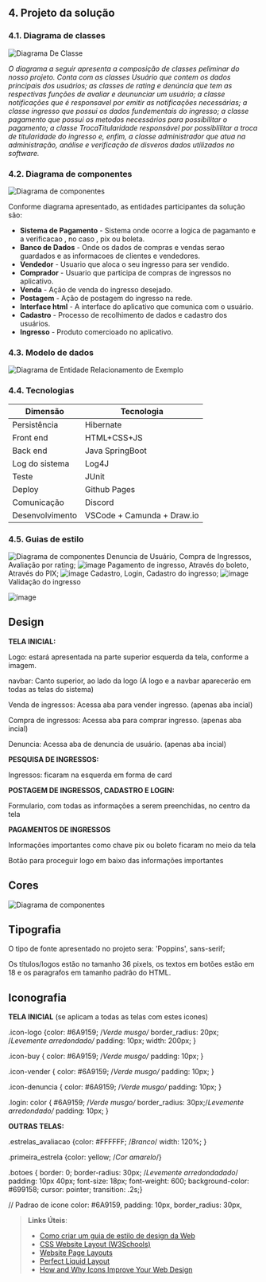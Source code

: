## 4. Projeto da solução

### 4.1. Diagrama de classes

![Diagrama De Classe](images/diagramaDeClasses.png)


_O diagrama a seguir apresenta a composição de classes peliminar do nosso projeto. Conta com as classes Usuário que contem os dados principais dos usuários; as classes de rating e denúncia que tem as respectivas funções de avaliar e deununciar um usuário; a classe notificações que é responsavel por emitir as notificações necessárias; a classe ingresso que possui os dados fundementais do ingresso; a classe pagamento que possui os metodos necessários para possibilitar o pagamento; a classe TrocaTitularidade responsável por possiblilitar a troca de titularidade do ingresso e, enfim, a classe administrador que atua na administração, análise e verificação de disveros dados utilizados no software._

### 4.2. Diagrama de componentes

![Diagrama de componentes](images/DiagramaComponentes.png)


Conforme diagrama apresentado, as entidades participantes da solução são:

- **Sistema de Pagamento** - Sistema onde ocorre a logica de pagamanto e a verificacao , no caso , pix ou boleta.
- **Banco de Dados** - Onde os dados de compras e vendas serao guardados e as informacoes de clientes e vendedores.
- **Vendedor** - Usuario que aloca o seu ingresso para ser vendido.
- **Comprador** - Usuario que participa de compras de ingressos no aplicativo. 
- **Venda** - Ação de venda do ingresso desejado.
- **Postagem** - Ação de postagem do ingresso na rede.
- **Interface html** - A interface do aplicativo que comunica com o usuário.
- **Cadastro** - Processo de recolhimento de dados e cadastro dos usuários.
- **Ingresso** - Produto comercioado no aplicativo.

    


### 4.3. Modelo de dados

![Diagrama de Entidade Relacionamento de Exemplo](images/MODELOSGBD.png)

### 4.4. Tecnologias




| **Dimensão**   | **Tecnologia**  |
| ---            | ---             |
| Persistência   | Hibernate       |
| Front end      | HTML+CSS+JS     |
| Back end       | Java SpringBoot |
| Log do sistema | Log4J           |
| Teste          | JUnit           |
| Deploy         | Github Pages    |
|      Comunicação            | Discord            |
|      Desenvolvimento     |  VSCode + Camunda + Draw.io            |


### 4.5. Guias de estilo

![Diagrama de componentes](images/HTMLeCSS.png)
Denuncia de Usuário, Compra de Ingressos, Avaliação por rating;
![image](https://github.com/ICEI-PUC-Minas-PPLES-TI/plf-es-2023-2-ti2-1372100-tickettrade/assets/130700804/e9d9b6ba-e178-4d3f-92fe-0decd1bca08f)
Pagamento de ingresso, Através do boleto, Através do PIX;
![image](https://github.com/ICEI-PUC-Minas-PPLES-TI/plf-es-2023-2-ti2-1372100-tickettrade/assets/130700804/3e53c19c-41c2-42df-813e-51761583cd6c)
Cadastro, Login, Cadastro do ingresso;
![image](https://github.com/ICEI-PUC-Minas-PPLES-TI/plf-es-2023-2-ti2-1372100-tickettrade/assets/130700804/5ab750ba-1dde-459f-adba-2df8139a8a5c)
Validação do ingresso

![image](https://github.com/ICEI-PUC-Minas-PPLES-TI/plf-es-2023-2-ti2-1372100-tickettrade/assets/130700804/b3ab12e6-2f3b-4ece-b211-98aeb9cce188)













## Design

**TELA INICIAL:**

Logo: estará apresentada na parte superior esquerda da tela, conforme a imagem.

navbar: Canto superior, ao lado da logo (A logo e a navbar aparecerão em todas as telas do sistema)

Venda de ingressos: Acessa aba para vender ingresso. (apenas aba incial)

Compra de ingressos: Acessa aba para comprar ingresso. (apenas aba incial)

Denuncia: Acessa aba de denuncia de usuário. (apenas aba incial)



**PESQUISA DE INGRESSOS:**

Ingressos: ficaram na esquerda em forma de card



**POSTAGEM DE INGRESSOS, CADASTRO E LOGIN:**

Formulario, com todas as informações a serem preenchidas, no centro da tela



**PAGAMENTOS DE INGRESSOS**

Informações importantes como chave pix ou boleto ficaram no meio da tela

Botão para proceguir logo em baixo das informações importantes







## Cores

![Diagrama de componentes](images/Paleta_cores.jpeg)


## Tipografia

O tipo de fonte apresentado no projeto sera: 'Poppins', sans-serif;

Os títulos/logos estão no tamanho 36 pixels, os textos em botões estão em 18 e os paragrafos em tamanho padrão do HTML.

## Iconografia

**TELA INICIAL** (se aplicam a todas as telas com estes icones) 

.icon-logo {color: #6A9159; /*Verde musgo/* border_radius: 20px; /*Levemente arredondado/* padding: 10px; width: 200px; }  

.icon-buy { color: #6A9159; /*Verde musgo/*  padding: 10px; } 

.icon-vender { color: #6A9159; /*Verde musgo/*  padding: 10px; } 

.icon-denuncia  { color: #6A9159; /*Verde musgo/*  padding: 10px; }

.login: color { #6A9159; /*Verde musgo/* border_radius: 30px;/*Levemente arredondado/* padding: 10px; }


**OUTRAS TELAS:**

.estrelas_avaliacao {color: #FFFFFF; /*Branco*/ width: 120%; }

.primeira_estrela {color: yellow; /*Cor amarelo*/}

.botoes { border: 0; border-radius: 30px; /*Levemente arredondadado*/ padding: 10px 40px; font-size: 18px; font-weight: 600;
background-color: #699158; cursor: pointer; transition: .2s;}

// Padrao de icone color: #6A9159, padding: 10px, border_radius: 30px, 

> **Links Úteis**:
>
> - [Como criar um guia de estilo de design da Web](https://edrodrigues.com.br/blog/como-criar-um-guia-de-estilo-de-design-da-web/#)
> - [CSS Website Layout (W3Schools)](https://www.w3schools.com/css/css_website_layout.asp)
> - [Website Page Layouts](http://www.cellbiol.com/bioinformatics_web_development/chapter-3-your-first-web-page-learning-html-and-css/website-page-layouts/)
> - [Perfect Liquid Layout](https://matthewjamestaylor.com/perfect-liquid-layouts)
> - [How and Why Icons Improve Your Web Design](https://usabilla.com/blog/how-and-why-icons-improve-you-web-design/)
